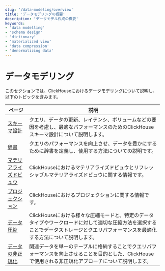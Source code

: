 ```yaml
---
slug: '/data-modeling/overview'
title: 'データモデリングの概要'
description: 'データモデル作成の概要'
keywords:
- 'data modelling'
- 'schema design'
- 'dictionary'
- 'materialized view'
- 'data compression'
- 'denormalizing data'
---
```





# データモデリング

このセクションでは、ClickHouseにおけるデータモデリングについて説明し、以下のトピックを含みます。

| ページ                                                                 | 説明                                                                                                                                                                                        |
|---------------------------------------------------------------------|---------------------------------------------------------------------------------------------------------------------------------------------------------------------------------------------|
| [スキーマ設計](/data-modeling/schema-design)                           | クエリ、データの更新、レイテンシ、ボリュームなどの要因を考慮し、最適なパフォーマンスのためのClickHouseスキーマ設計について説明します。                                                                  |
| [辞書](/dictionary)                                                  | クエリのパフォーマンスを向上させ、データを豊かにするために辞書を定義し、使用する方法についての説明です。                                                                                      |
| [マテリアライズドビュウ](/materialized-views)                          | ClickHouseにおけるマテリアライズドビュウとリフレッシャブルマテリアライズドビュウに関する情報です。                                                                                                |
| [プロジェクション](/data-modeling/projections)                      | ClickHouseにおけるプロジェクションに関する情報です。                                                                                                                                         |
| [データ圧縮](/data-compression/compression-in-clickhouse)           | ClickHouseにおける様々な圧縮モードと、特定のデータタイプやワークロードに対して適切な圧縮方法を選択することでデータストレージとクエリパフォーマンスを最適化する方法について説明します。                      |
| [データの非正規化](/data-modeling/denormalization)                   | 関連データを単一のテーブルに格納することでクエリパフォーマンスを向上させることを目的とした、ClickHouseで使用される非正規化アプローチについて説明します。                                                  |
